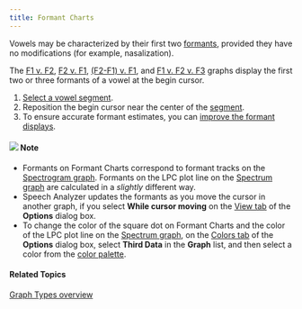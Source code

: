 ```yaml
---
title: Formant Charts
---
```


Vowels may be characterized by their first two [formants](formants), provided they have no modifications (for example, nasalization).

The [F1 v. F2](f1-v-f2), [F2 v. F1](f2-v-f1), [(F2-F1) v. F1](f2-f1-v-f1), and [F1 v. F2 v. F3](f1-v-f2-v-f3) graphs display the first two or three formants of a vowel at the begin cursor.

1. [Select a vowel segment](select-vowel-fragment).
1. Reposition the begin cursor near the center of the [segment](../../edit/segment).
1. To ensure accurate formant estimates, you can [improve the formant displays](improve-formant-displays).

#### ![](../../../../images/001.png) **Note**
- Formants on Formant Charts correspond to formant tracks on the [Spectrogram graph](spectrogram). Formants on the LPC plot line on the [Spectrum graph](spectrum) are calculated in a *slightly* different way.
- Speech Analyzer updates the formants as you move the cursor in another graph, if you select **While cursor moving** on the [View tab](../../tools/options/view-tab) of the **Options** dialog box.
- To change the color of the square dot on Formant Charts and the color of the LPC plot line on the [Spectrum graph](spectrum), on the [Colors tab](../../tools/options/colors-tab) of the **Options** dialog box, select **Third Data** in the **Graph** list, and then select a color from the [color palette](../../tools/options/color-palette).

#### **Related Topics**
[Graph Types overview](overview)
